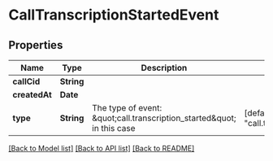 # CallTranscriptionStartedEvent

## Properties
Name | Type | Description | Notes
------------ | ------------- | ------------- | -------------
**callCid** | **String** |  | 
**createdAt** | **Date** |  | 
**type** | **String** | The type of event: \&quot;call.transcription_started\&quot; in this case | [default to "call.transcription_started"]

[[Back to Model list]](../README.md#documentation-for-models) [[Back to API list]](../README.md#documentation-for-api-endpoints) [[Back to README]](../README.md)


